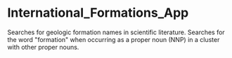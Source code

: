 # International_Formations_App

Searches for geologic formation names in scientific literature. Searches for the word "formation" when occurring as a proper noun (NNP) in a cluster with other proper nouns. 
